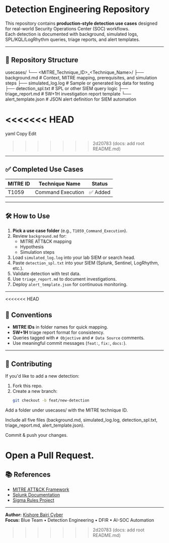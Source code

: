 # Detection Engineering Repository

This repository contains **production-style detection use cases** designed for real-world Security Operations Center (SOC) workflows.  
Each detection is documented with background, simulated logs, SPL/KQL/LogRhythm queries, triage reports, and alert templates.

---

## 📂 Repository Structure
usecases/
└── <MITRE_Technique_ID>_<Technique_Name>/
├── background.md # Context, MITRE mapping, prerequisites, and simulation steps
├── simulated_log.log # Sample or generated log data for testing
├── detection_spl.txt # SPL or other SIEM query logic
├── triage_report.md # 5W+1H investigation report template
└── alert_template.json # JSON alert definition for SIEM automation

<<<<<<< HEAD
=======
yaml
Copy
Edit

>>>>>>> 2d20783 (docs: add root README.md)
---

## ✅ Completed Use Cases
| MITRE ID | Technique Name              | Status   |
|----------|-----------------------------|----------|
| T1059    | Command Execution           | ✅ Added |

---

## 🛠 How to Use
1. **Pick a use case folder** (e.g., `T1059_Command_Execution`).
2. Review `background.md` for:
   - MITRE ATT&CK mapping
   - Hypothesis
   - Simulation steps
3. Load `simulated_log.log` into your lab SIEM or search head.
4. Paste `detection_spl.txt` into your SIEM (Splunk, Sentinel, LogRhythm, etc.).
5. Validate detection with test data.
6. Use `triage_report.md` to document investigations.
7. Deploy `alert_template.json` for continuous monitoring.

---

<<<<<<< HEAD
## 📌 Conventions
- **MITRE IDs** in folder names for quick mapping.
- **5W+1H** triage report format for consistency.
- Queries tagged with `# Objective` and `# Data Source` comments.
- Use meaningful commit messages (`feat:`, `fix:`, `docs:`).

---

## 🤝 Contributing
If you'd like to add a new detection:
1. Fork this repo.
2. Create a new branch:  
   ```bash
   git checkout -b feat/new-detection
   
Add a folder under usecases/ with the MITRE technique ID.

Include all five files (background.md, simulated_log.log, detection_spl.txt, triage_report.md, alert_template.json).

Commit & push your changes.

Open a Pull Request.
=======
## 📚 References
- [MITRE ATT&CK Framework](https://attack.mitre.org/)
- [Splunk Documentation](https://docs.splunk.com/)
- [Sigma Rules Project](https://github.com/SigmaHQ/sigma)

---

**Author:** [Kishore Bairi Cyber](https://github.com/kishore-bairi-cyber)  
**Focus:** Blue Team • Detection Engineering • DFIR • AI-SOC Automation
>>>>>>> 2d20783 (docs: add root README.md)
